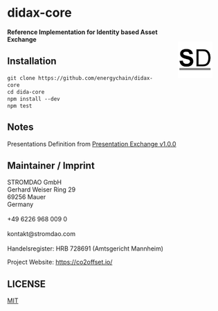 # didax-core

<a href="https://stromdao.de/" target="_blank" title="STROMDAO - Digital Energy Infrastructure"><img src="./static/stromdao.png" align="right" height="85px" hspace="30px" vspace="30px"></a>

**Reference Implementation for Identity based Asset Exchange**


## Installation

```
git clone https://github.com/energychain/didax-core
cd dida-core
npm install --dev
npm test
```

## Notes

Presentations Definition from [Presentation Exchange v1.0.0](https://identity.foundation/presentation-exchange/spec/v1.0.0/#json-schema-2)

## Maintainer / Imprint

<addr>
STROMDAO GmbH  <br/>
Gerhard Weiser Ring 29  <br/>
69256 Mauer  <br/>
Germany  <br/>
  <br/>
+49 6226 968 009 0  <br/>
  <br/>
kontakt@stromdao.com  <br/>
  <br/>
Handelsregister: HRB 728691 (Amtsgericht Mannheim)
</addr>

Project Website: https://co2offset.io/

## LICENSE
[MIT](./LICENSE)
